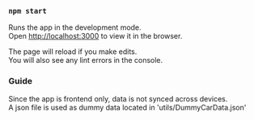 ### `npm start`

Runs the app in the development mode.<br />
Open [http://localhost:3000](http://localhost:3000) to view it in the browser.

The page will reload if you make edits.<br />
You will also see any lint errors in the console.

### Guide
Since the app is frontend only, data is not synced across devices.<br />
A json file is used as dummy data located in 'utils/DummyCarData.json' 